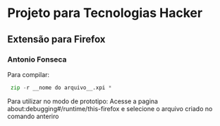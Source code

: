 # Projeto para Tecnologias Hacker
## Extensão para Firefox
### Antonio Fonseca

Para compilar:
```python
 zip -r __nome do arquivo__.xpi *
```
Para utilizar no modo de prototipo:
Acesse a pagina  about:debugging#/runtime/this-firefox e selecione o arquivo criado no comando anteriro




